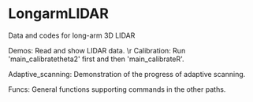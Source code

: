 # LongarmLIDAR
Data and codes for long-arm 3D LIDAR

Demos: Read and show LIDAR data. \r
Calibration: Run 'main_calibratetheta2' first and then 'main_calibrateR'.

Adaptive_scanning: Demonstration of the progress of adaptive scanning.

Funcs: General functions supporting commands in the other paths.
